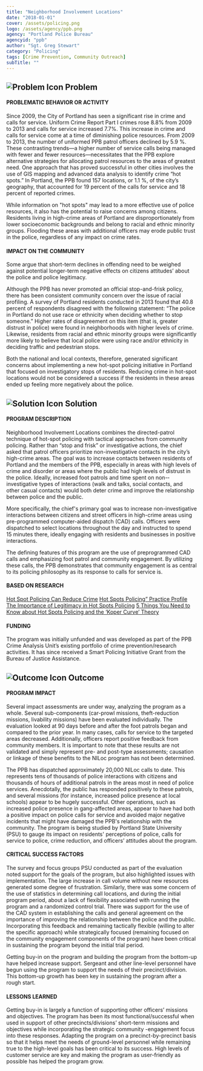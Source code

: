 ```yaml
---
title: "Neighborhood Involvement Locations"
date: "2018-01-01"
cover: /assets/policing.png
logo: /assets/agency/ppb.png
agency: "Portland Police Bureau"
agencyid: "ppb"
author: "Sgt. Greg Stewart"
category: "Policing"
tags: [Crime Prevention, Community Outreach]
subTitle: ""
---
```

## ![Problem Icon](https://github.com/google/material-design-icons/raw/master/alert/1x_web/ic_error_outline_black_48dp.png "Problem") Problem

#### PROBLEMATIC BEHAVIOR OR ACTIVITY

Since 2009, the City of Portland has seen a significant rise in crime and calls for service. Uniform Crime Report Part I crimes rose 8.8% from 2009 to 2013 and calls for service increased 7.7%.  This increase in crime and calls for service come at a time of diminishing police resources. From 2009 to 2013, the number of uniformed PPB patrol officers declined by 5.9 %.
These contrasting trends—a higher number of service calls being managed with fewer and fewer resources—necessitates that the PPB explore alternative strategies for allocating patrol resources to the areas of greatest need. One approach that has proved successful in other cities involves the use of GIS mapping and advanced data analysis to identify crime “hot spots.” In Portland, the PPB found 157 locations, or 1.1 %, of the city’s geography, that accounted for 19 percent of the calls for service and 18 percent of reported crimes.

While information on "hot spots" may lead to a more effective use of police resources, it also has the potential to raise concerns among citizens. Residents living in high-crime areas of Portland are disproportionately from lower socioeconomic backgrounds and belong to racial and ethnic minority groups. Flooding these areas with additional officers may erode public trust in the police, regardless of any impact on crime rates.

#### IMPACT ON THE COMMUNITY

Some argue that short-term declines in offending need to be weighed against potential longer-term negative effects on citizens attitudes’ about the police and police legitimacy.

Although the PPB has never promoted an official stop-and-frisk policy, there has been consistent community concern over the issue of racial profiling. A survey of Portland residents conducted in 2013 found that 40.8 percent of respondents disagreed with the following statement: “The police in Portland do not use race or ethnicity when deciding whether to stop someone.” Higher rates of disagreement on this item (that is, greater distrust in police) were found in neighborhoods with higher levels of crime. Likewise, residents from racial and ethnic minority groups were significantly more likely to believe that local police were using race and/or ethnicity in deciding traffic and pedestrian stops.

Both the national and local contexts, therefore, generated significant concerns about implementing a new hot-spot policing initiative in Portland that focused on investigatory stops of residents. Reducing crime in hot-spot locations would not be considered a success if the residents in these areas ended up feeling more negatively about the police.

## ![Solution Icon](https://github.com/google/material-design-icons/raw/master/action/1x_web/ic_lightbulb_outline_black_48dp.png "Solution") Solution

#### PROGRAM DESCRIPTION

Neighborhood Involvement Locations combines the directed-patrol technique of hot-spot policing with tactical approaches from community policing. Rather than “stop and frisk” or investigative actions, the chief asked that patrol officers prioritize non-investigative contacts in the city’s high-crime areas. The goal was to increase contacts between residents of Portland and the members of the PPB, especially in areas with high levels of crime and disorder or areas where the public had high levels of distrust in the police. Ideally, increased foot patrols and time spent on non-­investigative types of interactions (walk and talks, social contacts, and other casual contacts) would both deter crime and improve the relationship between police and the public.

More specifically, the chief's primary goal was to increase non­-investigative interactions between citizens and street officers in high-crime areas using pre-programmed computer-aided dispatch (CAD) calls. Officers were dispatched to select locations throughout the day and instructed to spend 15 minutes there, ideally engaging with residents and businesses in positive interactions.

The defining features of this program are the use of pre­programmed CAD calls and emphasizing foot patrol and community engagement. By utilizing these calls, the PPB demonstrates that community engagement is as central to its policing philosophy as its response to calls for service is.

#### BASED ON RESEARCH

[Hot Spot Policing Can Reduce Crime](https://www.nij.gov/topics/law-enforcement/strategies/hot-spot-policing/pages/welcome.aspx)
[Hot Spots Policing” Practice Profile](https://www.crimesolutions.gov/PracticeDetails.aspx?ID=8)
[The Importance of Legitimacy in Hot Spots Policing](http://cops.usdoj.gov/html/dispatch/09-2013/the_importance_of_legitimacy_in_hot_spots_policing.asp)
[5 Things You Need to Know about Hot Spots Policing and the ‘Koper Curve’ Theory](http://www.policefoundation.org/5-things-you-need-to-know-about-hot-spots-policing-the-koper-curve-theory/)

#### FUNDING

The program was initially unfunded and was developed as part of the PPB Crime Analysis Unit’s existing portfolio of crime prevention/research activities. It has since received a Smart Policing Initiative Grant from the Bureau of Justice Assistance.

## ![Outcome Icon](https://github.com/google/material-design-icons/raw/master/action/1x_web/ic_view_list_black_48dp.png "Outcome") Outcome

#### PROGRAM IMPACT

Several impact assessments are under way, analyzing the program as a whole. Several sub-components (car-prowl missions, theft-reduction missions, livability missions) have been evaluated individually. The evaluation looked at 90 days before and after the foot patrols began and compared to the prior year. In many cases, calls for service to the targeted areas decreased. Additionally, officers report positive feedback from community members. It is important to note that these results are not validated and simply represent pre- and post-type assessments; causation or linkage of these benefits to the NILoc program has not been determined.

The PPB has dispatched approximately 20,000 NILoc calls to date. This represents tens of thousands of police interactions with citizens and thousands of hours of additional patrols in the areas most in need of police services. Anecdotally, the public has responded positively to these patrols, and several missions (for instance, increased police presence at local schools) appear to be hugely successful. Other operations, such as increased police presence in gang-affected areas, appear to have had both a positive impact on police calls for service and avoided major negative incidents that might have damaged the PPB's relationship with the community.
The program is being studied by Portland State University (PSU) to gauge its impact on residents' perceptions of police, calls for service to police, crime reduction, and officers’ attitudes about the program.

#### CRITICAL SUCCESS FACTORS

The survey and focus groups PSU conducted as part of the evaluation noted support for the goals of the program, but also highlighted issues with implementation. The large increase in call volume without new resources generated some degree of frustration. Similarly, there was some concern of the use of statistics in determining call locations, and during the initial program period, about a lack of flexibility associated with running the program and a randomized control trial. There was support for the use of the CAD system in establishing the calls and general agreement on the importance of improving the relationship between the police and the public.
Incorporating this feedback and remaining tactically flexible (willing to alter the specific approach) while strategically focused (remaining focused on the community engagement components of the program) have been critical in sustaining the program beyond the initial trial period.

Getting buy-­in on the program and building the program from the bottom-up have helped increase support. Sergeant and other line-level personnel have begun using the program to support the needs of their precinct/division. This bottom-up growth has been key in sustaining the program after a rough start.

#### LESSONS LEARNED

Getting buy-in is largely a function of supporting other officers’ missions and objectives. The program has been its most functional/successful when used in support of other precincts/divisions’ short-term missions and objectives while incorporating the strategic community -engagement focus into these responses. Adapting the program on a precinct-by-precinct basis so that it helps meet the needs of ground-level personnel while remaining true to the high-level goals has been critical to its success. High levels of customer service are key and making the program as user-friendly as possible has helped the program grow.
